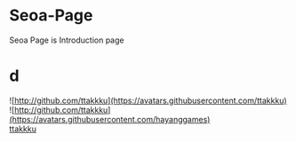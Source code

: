 # Seoa-Page
Seoa Page is  Introduction page

# d
![http://github.com/ttakkku](https://avatars.githubusercontent.com/ttakkku) 
![http://github.com/ttakkku](https://avatars.githubusercontent.com/hayanggames) 
<br> [ttakkku](http://github.com/ttakkku) <br>
